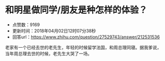 # 和明星做同学/朋友是种怎样的体验？
- 点赞数：9169
- 更新时间：2018年04月02日12时07分38秒
- 回答url：https://www.zhihu.com/question/27529743/answer/212531536
<body>
 <p data-pid="bGssAyAw">老家有一个已经去世的老先生，年轻的时候留学法国，和周总理同寝。据我爹说，当年周总理去世的时候，老先生大哭了一场。</p>
</body>